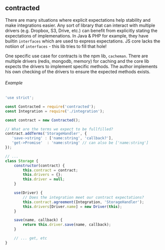 ## contracted
There are many situations where explicit expectations help stability and make integrations easier.
Any sort of library that can interact with multiple drivers
(e.g. Dropbox, S3, Drive, etc.) can benefit from explicitly stating the expectations of
implemenations. In Java & PHP for example, they have builtin `interfaces` which are used 
to express expectations. JS core lacks the notiion of `interfaces` - this lib tries to fill that hole!

One specific use case for contracts is the npm lib, `cacheman`.
There are multiple drivers (redis, mongodb, memory) for caching and the core lib 
expects the drivers to implement specific methods. The author implements his own 
checking of the drivers to ensure the expected methods exists.

###### Example
```js
'use strict';

const Contracted = require('contracted');
const Integration = require('./integration');

const contract = new Contracted();

// What are the terms we expect to be fullfilled?
contract.addTerms('StorageHandler', {
   'save->string' : ['name:string', 'callback?'],
   'get->Promise'  : 'name:string' // can also be ['name:string']
});

// ...
class Storage {
    constructor(contract) {
        this.contract = contract;
        this.drivers = {};
        this.driver = null;
    }

    use(Driver) {
        // Does the integration meet our contract expectations?
        this.contract.agreement(Integration, 'StorageHandler');
        this.drivers[Driver.name] = new Driver(this);
    }

    save(name, callback) {
        return this.driver.save(name, callback);
    }

    // ... get, etc
}

````